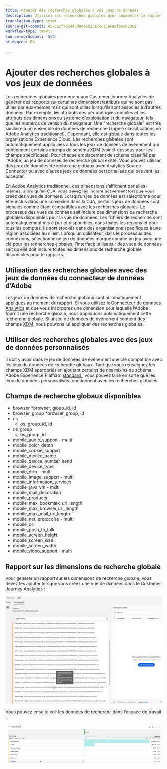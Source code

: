 ```yaml
---
title: Ajouter des recherches globales à vos jeux de données
description: Utilisez des recherches globales pour augmenter le rapports avec des dimensions utiles en Customer Journey Analytics.
translation-type: tm+mt
source-git-commit: e57d92f702445d8caac25a7cc11a6aafe6c62262
workflow-type: tm+mt
source-wordcount: '565'
ht-degree: 0%

---
```



# Ajouter des recherches globales à vos jeux de données

Les recherches globales permettent aux Customer Journey Analytics de générer des rapports sur certaines dimensions/attributs qui ne sont pas utiles par eux-mêmes mais qui sont utiles lorsqu’ils sont associés à d’autres données. Par exemple, les attributs des périphériques mobiles et les attributs des dimensions du système d’exploitation et du navigateur, tels que les numéros de version du navigateur. Une &quot;recherche globale&quot; est très similaire à un ensemble de données de recherche (appelé classifications en Adobe Analytics traditionnel). Cependant, elle est globale dans toutes les organisations Experience Cloud. Les recherches globales sont automatiquement appliquées à tous les jeux de données de événement qui contiennent certains champs de schéma XDM (voir ci-dessous pour les champs spécifiques).
Pour chaque emplacement de schéma classifié par l&#39;Adobe, un jeu de données de recherche global existe. Vous pouvez utiliser des jeux de données de recherche globaux avec Analytics Source Connector ou avec d’autres jeux de données personnalisés qui peuvent les accepter.

En Adobe Analytics traditionnel, ces dimensions s’affichent par elles-mêmes, alors qu’en CJA, vous devez les inclure activement lorsque vous créez des vues de données. Lorsqu’un jeu de données est sélectionné pour être inclus dans une connexion dans la CJA, certains jeux de données sont signalés comme étant compatibles avec les recherches globales. Le processus des vues de données sait inclure ces dimensions de recherche globales disponibles pour la vue de données. Les fichiers de recherche sont automatiquement mis à jour et disponibles, dans toutes les régions et pour tous les comptes. Ils sont stockés dans des organisations spécifiques à une région associées au client.
Lorsqu’un utilisateur, dans le processus des connexions, sélectionne un jeu de données marqué comme un jeu avec une clé pour les recherches globales, l’interface utilisateur des vues de données sait qu’elle doit inclure toutes les dimensions de recherche globale disponibles pour le rapports.

## Utilisation des recherches globales avec des jeux de données du connecteur de données d’Adobe

Les jeux de données de recherche globaux sont automatiquement appliqués au moment du rapport. Si vous utilisez le [Connecteur de données Analytics](https://experienceleague.adobe.com/docs/experience-platform/sources/connectors/adobe-applications/analytics.html?lang=en#connectors) et que vous incorporez une dimension pour laquelle l’Adobe fournit une recherche globale, nous appliquons automatiquement cette recherche globale. Si un jeu de données de événement contient des champs [XDM](https://experienceleague.adobe.com/docs/experience-platform/xdm/home.html?lang=en), nous pouvons lui appliquer des recherches globales.

## Utiliser des recherches globales avec des jeux de données personnalisés

Il doit y avoir dans le jeu de données de événement une clé compatible avec les jeux de données de recherche globaux. Tant que vous renseignez les champs XDM appropriés en ajoutant certains de nos mixins de schéma Adobe Experience Platform [standard ](https://experienceleague.adobe.com/docs/experience-platform/xdm/mixins/event/environment-details.html?lang=en#mixins), vous pouvez faire en sorte que les jeux de données personnalisés fonctionnent avec les recherches globales.

## Champs de recherche globaux disponibles

* browser
*browser, group_id, id
* browser_group
*browser_group, id
* os
   * os, group_id, id
* os_group
   * os_group, id
* mobile_audio_support - multi
* mobile_color_depth
* mobile_cookie_support
* mobile_device_name
* mobile_device_number_send
* mobile_device_type
* mobile_drm - multi
* mobile_image_support - multi
* mobile_information_services
* mobile_java_vm - multi
* mobile_mail_decoration
* mobile_producer
* mobile_max_bookmark_url_length
* mobile_max_browser_url_length
* mobile_max_mail_url_length
* mobile_net_protocoles - multi
* mobile_os
* mobile_push_to_talk
* mobile_screen_height
* mobile_screen_size
* mobile_screen_width
* mobile_video_support - multi

## Rapport sur les dimensions de recherche globale

Pour générer un rapport sur les dimensions de recherche globale, vous devez les ajouter lorsque vous créez une vue de données dans le Customer Journey Analytics :

![](assets/global-lookup.png)

Vous pouvez ensuite voir les données de recherche dans l’espace de travail :

![](assets/gl-reporting.png)

